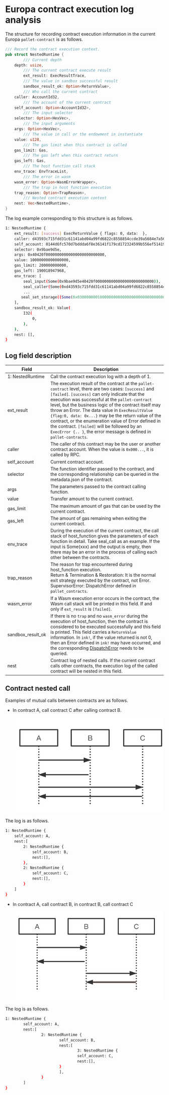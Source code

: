 # Europa contract execution log analysis

The structure for recording contract execution information in the current Europa `pallet-contract` is as follows.

```rust
/// Record the contract execution context.
pub struct NestedRuntime {
        /// Current depth
    depth: usize,
        /// The current contract execute result
        ext_result: ExecResultTrace,
        /// The value in sandbox successful result
        sandbox_result_ok: Option<ReturnValue>,
        /// Who call the current contract
    caller: AccountId32,
        /// The account of the current contract
    self_account: Option<AccountId32>,
        /// The input selector
    selector: Option<HexVec>,
        /// The input arguments
    args: Option<HexVec>,
        /// The value in call or the endowment in instantiate
    value: u128,
        /// The gas limit when this contract is called
    gas_limit: Gas,
        /// The gas left when this contract return
    gas_left: Gas,
        /// The host function call stack
    env_trace: EnvTraceList,
        /// The error in wasm
    wasm_error: Option<WasmErrorWrapper>,
        /// The trap in host function execution
    trap_reason: Option<TrapReason>,
        /// Nested contract execution context
    nest: Vec<NestedRuntime>,
}
```

The log example corresponding to this structure is as follows.

```bash
1: NestedRuntime {
    ext_result: [success] ExecReturnValue { flags: 0, data:  },
    caller: d43593c715fdd31c61141abd04a99fd6822c8558854ccde39a5684e7a56da27d (5GrwvaEF...),
    self_account: 0144d6fc570d7bddda6f8e36141f179cd172324599b556ef514193f3105865f6 (5C6NMXaS...),
    selector: 0x9bae9d5e,
    args: 0x40420f00000000000000000000000000,
    value: 10000000000000000,
    gas_limit: 200000000000,
    gas_left: 190018947968,
    env_trace: [
        seal_input(Some(0x9bae9d5e40420f00000000000000000000000000)),
        seal_caller(Some(0xd43593c715fdd31c61141abd04a99fd6822c8558854ccde39a5684e7a56da27d)),
        ...
       seal_set_storage((Some(0x0300000001000000000000000000000000000000000000000000000000000000), Some(0x000000000000000000000000))),
    ],
    sandbox_result_ok: Value(
        I32(
            0,
        ),
    ),
    nest: [],
}
```

## Log field description

| Field             | Description                                                  |
| ----------------- | ------------------------------------------------------------ |
| 1: NestedRuntime  | Call the contract execution log with a depth of 1.           |
| ext_result        | The execution result of the contract at the `pallet-contract` level, there are two  cases: `[success]` and `[failed]`. `[success]` can only indicate that the execution was successful at the `pallet-contract` level, but the business logic of the contract itself may throw an Error. The data value in `ExecResultValue {flag:0, data: 0x...}` may be the return value of the contract, or the enumeration value of Error defined in the contract. `[failed]` will be followed by an `ExecError {.. }`, the error message is defined in `pallet-contracts`. |
| caller            | The caller of this contract may be the user or another contract account. When the value is `0x000...`, it is called by RPC. |
| self_account      | Current contract account.                                    |
| selector          | The function identifier passed to the contract, and the corresponding relationship can be queried in the metadata.json of the contract. |
| args              | The parameters passed to the contract calling function.      |
| value             | Transfer amount to the current contract.                     |
| gas_limit         | The maximum amount of gas that can be used by the current contract. |
| gas_left          | The amount of gas remaining when exiting the current contract. |
| env_trace         | During the execution of the current contract, the call stack of host_function gives the parameters of each function in detail. Take seal_call as an example. If the input is Some(xxx) and the output is empty, then there may be an error in the process of calling each other between the contracts. |
| trap_reason       | The reason for trap encountered during host_function execution.<br /> Return & Termination & Restoration: It is the normal exit strategy executed by the contract, not Error. <br />SupervisorError: DispatchError defined in `pallet_contracts`. |
| wasm_error        | If a Wasm execution error occurs in the contract, the Wasm call stack will be printed in this field. If and only if `ext_result` is `[failed]`. |
| sandbox_result_ok | If there is no `trap` and no `wasm_error` during the execution of host_function, then the contract is considered to be executed successfully and this field is printed. This field carries a `ReturnValue` information. In `ink!`, if the value returned is not 0, then an Error defined in `ink!` may have occurred, and the corresponding  [DispatchError](https://github.com/paritytech/ink/blob/abd5cf14c0883cb2d5acf81f2277aeec330aa843/crates/lang/src/error.rs#L66-L80) needs to be queried. |
| nest              | Contract log of nested calls. If the current contract calls other contracts, the execution log of the called contract will be nested in this field. |


## Contract nested call

Examples of mutual calls between contracts are as follows.

* In contract A, call contract C after calling contract B.

  ![](./imgs/call_other_1.png)

The log is as follows.

```sh
1: NestedRuntime {
	self_account: A,
	nest:[
		2: NestedRuntime {
			self_account: B,
			nest:[],
		},
		2: NestedRuntime {
			self_account: C,
			nest:[],
		}
	]
}
```

* In contract A, call contract B, in contract B, call contract C

  ![](./imgs/call_other_2.png)


The log is as follows.

```bash
1: NestedRuntime {
        self_account: A,
        nest:[
                2: NestedRuntime {
                        self_account: B,
                        nest:[
                                3: NestedRuntime {
                                self_account: C,
                                nest:[],
                        }
                        ],
                }  
        ]
}
```



